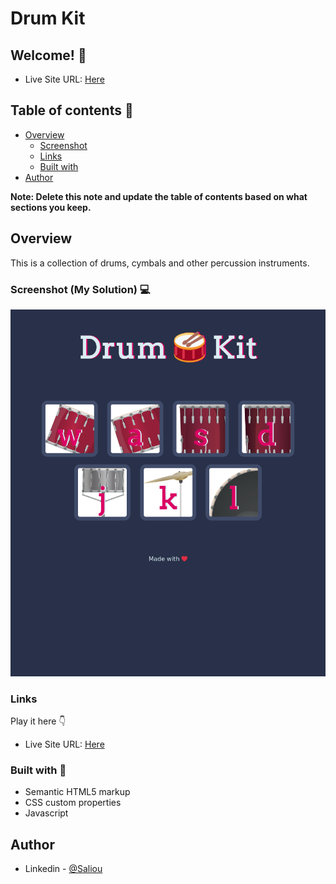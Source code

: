 # Drum Kit

## Welcome! 👋

- Live Site URL: [Here](https://saliou1920.github.io/DrumKit/)

## Table of contents 🙂

- [Overview](#overview)
  - [Screenshot](#screenshot)
  - [Links](#links)
  - [Built with](#built-with)
- [Author](#author)

**Note: Delete this note and update the table of contents based on what sections you keep.**

## Overview


This is a collection of drums, cymbals and other percussion instruments. 

### Screenshot (My Solution) 💻 

![](images/page.png)
### Links

Play it here 👇

- Live Site URL: [Here](https://saliou1920.github.io/DrumKit/)


### Built with 🧰 

- Semantic HTML5 markup
- CSS custom properties
- Javascript



## Author 

- Linkedin - [@Saliou](https://www.linkedin.com/in/saliou-diop-527741112/)
